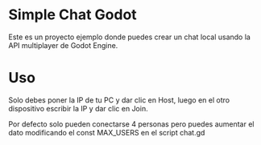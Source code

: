 # Simple Chat Godot

Este es un proyecto ejemplo donde puedes crear un chat local usando la API multiplayer de Godot Engine.

# Uso

Solo debes poner la IP de tu PC y dar clic en Host, luego en el otro dispositivo escribir la IP y dar clic en Join.

Por defecto solo pueden conectarse 4 personas pero puedes aumentar el dato modificando el const MAX_USERS en el script chat.gd
